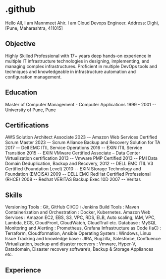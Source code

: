 # .github

Hello All, I am Mannmeet Ahir. I am Cloud Devops Engineer. 
Address: Dighi, [Pune, Maharashtra, 411015]

## Objective
Highly Skilled Professional with 17+ years deep hands-on experience in multiple IT infrastructure technologies in designing, implementing, and managing complex infrastructures. Proficient in multiple DevOps tools and techniques and knowledgeable in infrastructure automation and configuration management.

## Education
Master of Computer Management - Computer Applications	1999 - 2001 -- University of Pune, Pune

## Certifications

AWS Solution Architect Associate	2023 -- Amazon Web Services
Certified Scrum Master	2023 -- Scrum Alliance
Backup and Recovery Solution for TA	2017 -- Dell EMC
ITIL Service Operations	2016 -- EXIN
ITIL Service Transition	2015 -- EXIN
VMware Certified Associate – Data Center Virtualization certification	2013 -- Vmware
PMP Certified	2013 -- PMI
Data Domain Deduplication, Backup and Recovery,	2012 -- DELL EMC
ITIL V3 Certified (Foundation Level)	2010 -- EXIN
Storage Technology and Foundation (EMCISA)	2009 -- DELL EMC
RedHat Certified Professional (RHCE)	2008 -- Redhat
VERITAS Backup Exec 10D	2007 -- Veritas

## Skills

Versioning Tools                               : Git, GitHub
CI/CD                                          : Jenkins
Build Tools	                                   : Maven
Containerization and Orchestration             : Docker, Kubernetes.
Amazon Web Services	                           : Amazon EC2, EBS, S3, VPC, RDS, ELB, Auto scaling, IAM, VPC, Lambda, ECS, CloudFront, CloudWatch, CloudTrail etc.
Database	                                     : MySQL
Monitoring and Alerting                        : Prometheus, Grafana
Infrastructure as Code (IaC)                   : Terraform, Cloudformation, Ansible
Operating System	                             : Windows, Linux
Issue Tracking and knowledge base	             : JIRA, Bugzilla, Salesforce, Confluence
Virtualization, backup and disaster recovery   : Vmware, Hyper-V, Datadomain, Disaster recovery software’s, Backup & Storage Appliances etc.

## Experience





